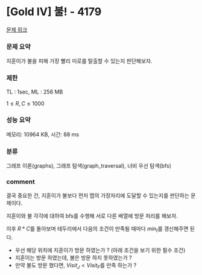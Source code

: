 
# [Gold IV] 불! - 4179

[문제 링크](https://www.acmicpc.net/problem/4179)

### 문제 요약

<p> 지훈이가 불을 피해 가장 빨리 미로를 탈출할 수 있는지 판단해보자.  </p>

### 제한

TL : 1sec, ML : 256 MB

$1 ≤ R, C ≤ 1000$

### 성능 요약

메모리: 10964 KB, 시간: 88 ms

### 분류

그래프 이론(graphs), 그래프 탐색(graph_traversal), 너비 우선 탐색(bfs)

### comment

결국 중요한 건, 지훈이가 불보다 먼저 맵의 가장자리에 도달할 수 있는지를 판단하는 문제이다.

지훈이와 불 각각에 대하여 bfs를 수행해 서로 다른 배열에 방문 처리를 해보자.

이후 $R * C$를 돌아보며 테두리에서 다음의 조건이 만족될 때마다 $min_t$를 갱신해주면 된다.

* 우선 해당 위치에 지훈이가 방문 하였는가 ? (아래 조건을 보기 위한 필수 조건)
* 지훈이는 방문 하였는데, 불은 방문 하지 못하였는가 ?
* 만약 불도 방문 했다면, $Visit_J < Visit_F$를 만족 하는가 ?
